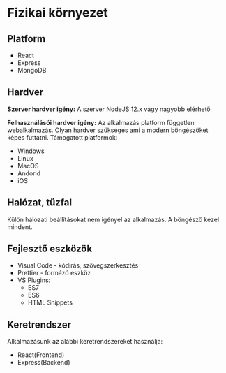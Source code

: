 # Fizikai környezet

## Platform
* React
* Express
* MongoDB

## Hardver

**Szerver hardver igény:**
A szerver NodeJS 12.x vagy nagyobb elérhető

**Felhasználásói hardver igény:**
Az alkalmazás platform független webalkalmazás.
Olyan hardver szükséges ami a modern böngészöket képes futtatni.
Támogatott platformok: 
- Windows
- Linux
- MacOS
- Andorid
- iOS

## Halózat, tűzfal

Külön hálózati beállításokat nem igényel az alkalmazás. 
A böngésző kezel mindent.

## Fejlesztő eszközök

* Visual Code - kódírás, szövegszerkesztés
* Prettier - formázó eszköz
* VS Plugins:
  * ES7
  * ES6
  * HTML Snippets

## Keretrendszer

Alkalmazásunk az alábbi keretrendszereket használja:
* React(Frontend)
* Express(Backend)